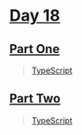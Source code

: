 # [Day 18](https://adventofcode.com/2023/day/18)

## [Part One](https://adventofcode.com/2023/day/18#part1)

> [TypeScript](/solutions/typescript/2023/18/src/p1.ts)

## [Part Two](https://adventofcode.com/2023/day/18#part2)

> [TypeScript](/solutions/typescript/2023/18/src/p2.ts)
